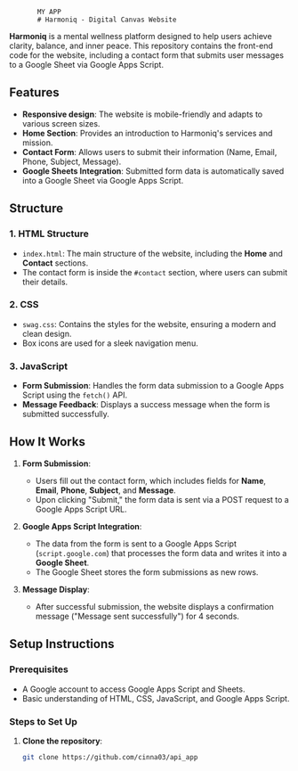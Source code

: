            MY APP
           # Harmoniq - Digital Canvas Website

**Harmoniq** is a mental wellness platform designed to help users achieve clarity, balance, and inner peace. This repository contains the front-end code for the website, including a contact form that submits user messages to a Google Sheet via Google Apps Script.

## Features

- **Responsive design**: The website is mobile-friendly and adapts to various screen sizes.
- **Home Section**: Provides an introduction to Harmoniq's services and mission.
- **Contact Form**: Allows users to submit their information (Name, Email, Phone, Subject, Message).
- **Google Sheets Integration**: Submitted form data is automatically saved into a Google Sheet via Google Apps Script.

## Structure

### 1. **HTML Structure**
- `index.html`: The main structure of the website, including the **Home** and **Contact** sections.
- The contact form is inside the `#contact` section, where users can submit their details.

### 2. **CSS**
- `swag.css`: Contains the styles for the website, ensuring a modern and clean design.
- Box icons are used for a sleek navigation menu.

### 3. **JavaScript**
- **Form Submission**: Handles the form data submission to a Google Apps Script using the `fetch()` API.
- **Message Feedback**: Displays a success message when the form is submitted successfully.
  
## How It Works

1. **Form Submission**: 
    - Users fill out the contact form, which includes fields for **Name**, **Email**, **Phone**, **Subject**, and **Message**.
    - Upon clicking "Submit," the form data is sent via a POST request to a Google Apps Script URL.

2. **Google Apps Script Integration**:
    - The data from the form is sent to a Google Apps Script (`script.google.com`) that processes the form data and writes it into a **Google Sheet**.
    - The Google Sheet stores the form submissions as new rows.

3. **Message Display**:
    - After successful submission, the website displays a confirmation message ("Message sent successfully") for 4 seconds.

## Setup Instructions

### Prerequisites
- A Google account to access Google Apps Script and Sheets.
- Basic understanding of HTML, CSS, JavaScript, and Google Apps Script.

### Steps to Set Up

1. **Clone the repository**:
   ```bash
   git clone https://github.com/cinna03/api_app

